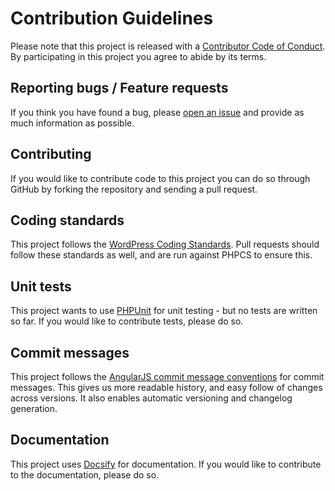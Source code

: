 # Contribution Guidelines

Please note that this project is released with a [Contributor Code of Conduct](CODE_OF_CONDUCT.md). By participating in this project you agree to abide by its terms.

## Reporting bugs / Feature requests

If you think you have found a bug, please [open an issue](https://github.com/oblakstudio/wp-package-updater/issues/new) and provide as much information as possible.

## Contributing

If you would like to contribute code to this project you can do so through GitHub by forking the repository and sending a pull request.

## Coding standards

This project follows the [WordPress Coding Standards](https://make.wordpress.org/core/handbook/best-practices/coding-standards/). Pull requests should follow these standards as well, and are run against PHPCS to ensure this.

## Unit tests

This project wants to use [PHPUnit](https://phpunit.de/) for unit testing - but no tests are written so far. If you would like to contribute tests, please do so.

## Commit messages

This project follows the [AngularJS commit message conventions](https://docs.google.com/document/d/1QrDFcIiPjSLDn3EL15IJygNPiHORgU1_OOAqWjiDU5Y/edit) for commit messages. This gives us more readable history, and easy follow of changes across versions. It also enables automatic versioning and changelog generation.

## Documentation

This project uses [Docsify](https://docsify.js.org/) for documentation. If you would like to contribute to the documentation, please do so.
